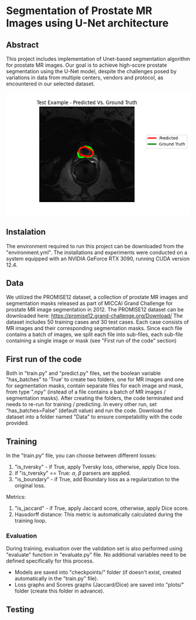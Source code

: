 # Segmentation of Prostate MR Images using U-Net architecture
## Abstract
This project includes implementation of Unet-based segmentation algorithm for prostate MR images.
Our goal is to achieve high-score prostate segmentation using the U-Net model,
despite the challenges posed by variations in data from multiple centers, vendors and protocol,
as encountered in our selected dataset.

![Project Logo](example_predict_mask.png)
## Instalation
The environment required to run this project can be downloaded from the "environment.yml".
The installations and experiments were conducted on a system equipped with an NVIDIA GeForce RTX 3090, running CUDA version 12.4.
## Data
We utilized the PROMISE12 dataset, a collection of prostate MR images and segmentation 
masks released as part of MICCAI Grand Challenge for prostate MR image segmentation 
in 2012. The PROMISE12 dataset can be downloaded here: https://promise12.grand-challenge.org/Download/
The dataset includes 50 training cases and 30 test cases. Each case consists of MR images
and their corresponding segmentation masks. Since each file contains a batch of images, we split each file into sub-files, each sub-file
containing a single image or mask (see "First run of the code" section)
## First run of the code
Both in "train.py" and "predict.py" files, set the boolean variable "has_batches" to 'True' 
to create two folders, one for MR images and one for segmentation masks, contain 
separate files for each image and mask, from type ".npy" (instead of a file contains a batch 
of MR images / segmentation masks). After creating the folders, the code terminated and 
needs to re-run for training / predicting.
In every other run, set “has_batches=False” (default value) and run the code.
Download the dataset into a folder named "Data" to ensure competability with the code provided.
## Training
In the "train.py" file, you can choose between different losses:
1. "is_tversky" - if True, apply Tversky loss, otherwise, apply Dice loss.
2. if "is_tversky" == True: $\alpha$, $\beta$ parsers are applied.
3. "is_boundary" - if True, add Boundary loss as a regularization to the original loss. <br>

Metrics:
1. "is_jaccard" - if True, apply Jaccard score, otherwise, apply Dice score.
2. Hausdorff distance: This metric is automatically calculated during the training loop.
### Evaluation
During training, evaluation over the validation set is also performed using "evaluate" 
function in "evaluate.py" file. No additional variables need to be defined specifically for 
this process. 
* Models are saved into "checkpoints/" folder (if doesn't exist, created automatically in the 
"train.py" file).
* Loss graphs and Scores graphs (Jaccard/Dice) are saved into "plots/" folder (create this folder in advance).

## Testing

